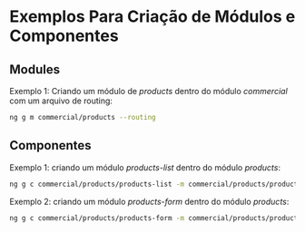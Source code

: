 # Exemplos Para Criação de Módulos e Componentes

## Modules

Exemplo 1: Criando um módulo de *products* dentro do módulo *commercial* com um arquivo de routing:

```bash
ng g m commercial/products --routing
```

## Componentes

Exemplo 1: criando um módulo *products-list* dentro do módulo *products*:

```bash
ng g c commercial/products/products-list -m commercial/products/products.module.ts
```

Exemplo 2: criando um módulo *products-form* dentro do módulo *products*:

```bash
ng g c commercial/products/products-form -m commercial/products/products.module.ts
```

